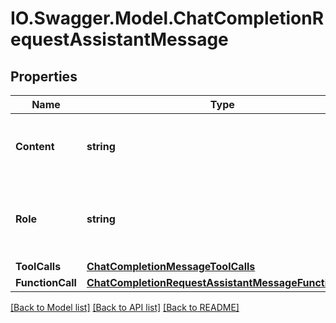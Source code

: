 # IO.Swagger.Model.ChatCompletionRequestAssistantMessage
## Properties

Name | Type | Description | Notes
------------ | ------------- | ------------- | -------------
**Content** | **string** | The contents of the assistant message.  | 
**Role** | **string** | The role of the messages author, in this case &#x60;assistant&#x60;. | 
**ToolCalls** | [**ChatCompletionMessageToolCalls**](ChatCompletionMessageToolCalls.md) |  | [optional] 
**FunctionCall** | [**ChatCompletionRequestAssistantMessageFunctionCall**](ChatCompletionRequestAssistantMessageFunctionCall.md) |  | [optional] 

[[Back to Model list]](../README.md#documentation-for-models) [[Back to API list]](../README.md#documentation-for-api-endpoints) [[Back to README]](../README.md)

